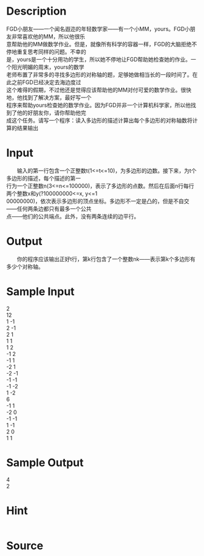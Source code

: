 
# Description

<div class="content"><p>FGD小朋友——一个闻名遐迩的年轻数学家——有一个小MM，yours。FGD小朋友非常喜欢他的MM，所以他很乐<br/>
意帮助他的MM做数学作业。但是，就像所有科学的容器一样，FGD的大脑拒绝不停地重复思考同样的问题。不幸的<br/>
是，yours是一个十分用功的学生，所以她不停地让FGD帮助她检查她的作业。一个阳光明媚的周末，yours的数学<br/>
老师布置了非常多的寻找多边形的对称轴的题，足够她做相当长的一段时间了。在此之前FGD已经决定去海边度过<br/>
这个难得的假期，不过他还是觉得应该帮助他的MM对付可爱的数学作业。很快地，他找到了解决方案，最好写一个<br/>
程序来帮助yours检查她的数学作业。因为FGD并非一个计算机科学家，所以他找到了他的好朋友你，请你帮助他完<br/>
成这个任务。请写一个程序：读入多边形的描述计算出每个多边形的对称轴数将计算的结果输出</p></div>

# Input

<div class="content"><p>　　输入的第一行包含一个正整数t(1&lt;=t&lt;=10)，为多边形的边数。接下来，为t个多边形的描述，每个描述的第一<br/>
行为一个正整数n(3&lt;=n&lt;=100000)，表示了多边形的点数。然后在后面n行每行两个整数x和y(?100000000&lt;=x, y&lt;=1<br/>
00000000)，依次表示多边形的顶点坐标。多边形不一定是凸的，但是不自交——任何两条边都只有最多一个公共<br/>
点——他们的公共端点。此外，没有两条连续的边平行。</p></div>

# Output

<div class="content"><p>　　你的程序应该输出正好t行，第k行包含了一个整数nk——表示第k个多边形有多少个对称轴。</p></div>

# Sample Input

<div class="content"><span class="sampledata">2<br/>
12<br/>
1 -1<br/>
2 -1<br/>
2 1<br/>
1 1<br/>
1 2<br/>
-1 2<br/>
-1 1<br/>
-2 1<br/>
-2 -1<br/>
-1 -1<br/>
-1 -2<br/>
1 -2<br/>
6<br/>
-1 1<br/>
-2 0<br/>
-1 -1<br/>
1 -1<br/>
2 0<br/>
1 1<br/>
</span></div>

# Sample Output

<div class="content"><span class="sampledata">4<br/>
2</span></div>

# Hint

<div class="content"><p></p><p><img border="0" alt="" src="source/bzoj/1100/img/aHR0cHM6Ly9seWRzeS5jb20vSnVkZ2VPbmxpbmUvaW1hZ2VzLzExMDAuanBn.jpg"/></p><p></p></div>

# Source

<div class="content"><p><a href="problemset.php?search="></a></p></div>

